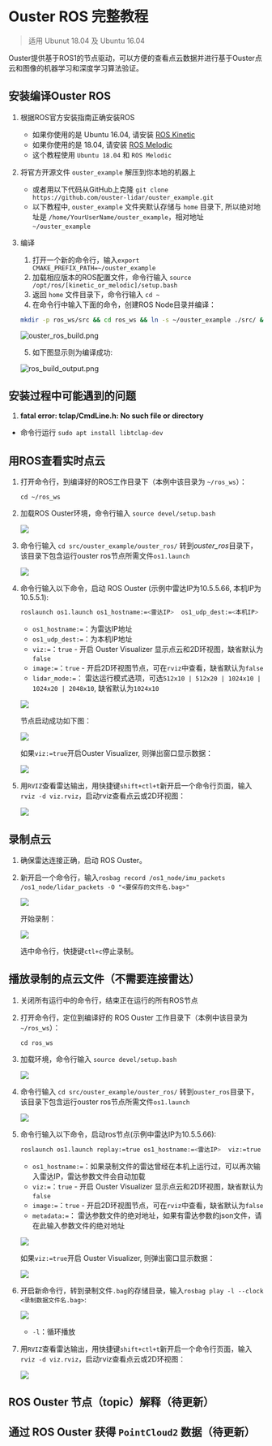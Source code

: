 # Ouster ROS 完整教程
> 适用 Ubunut 18.04 及 Ubuntu 16.04

Ouster提供基于ROS1的节点驱动，可以方便的查看点云数据并进行基于Ouster点云和图像的机器学习和深度学习算法验证。


## 安装编译Ouster ROS

1. 根据ROS官方安装指南正确安装ROS
    - 如果你使用的是 Ubuntu 16.04, 请安装 [ROS Kinetic](http://wiki.ros.org/kinetic/Installation/Ubuntu)
    - 如果你使用的是 18.04, 请安装 [ROS Melodic](http://wiki.ros.org/melodic/Installation/Ubuntu)
    - 这个教程使用 `Ubuntu 18.04` 和 `ROS Melodic` 

2. 将官方开源文件 `ouster_example` 解压到你本地的机器上
    - 或者用以下代码从GitHub上克隆 `git clone https://github.com/ouster-lidar/ouster_example.git`
    - 以下教程中, `ouster_example` 文件夹默认存储与 `home` 目录下, 所以绝对地址是 `/home/YourUserName/ouster_example`，相对地址 `~/ouster_example`

3. 编译
    1. 打开一个新的命令行，输入`export CMAKE_PREFIX_PATH=~/ouster_example`
    2. 加载相应版本的ROS配置文件，命令行输入 `source /opt/ros/[kinetic_or_melodic]/setup.bash` 
    3. 返回 `home` 文件目录下，命令行输入 `cd ~`
    4. 在命令行中输入下面的命令，创建ROS Node目录并编译：
	
	```bash
	mkdir -p ros_ws/src && cd ros_ws && ln -s ~/ouster_example ./src/ && catkin_make -DCMAKE_BUILD_TYPE=Release`
	```
	
	![ouster_ros_build.png](./imgs/ouster_ros_build.png)
	
    5. 如下图显示则为编译成功:

	![ros_build_output.png](./imgs/ouster_ros_build_success.png)

## 安装过程中可能遇到的问题
1. **fatal error: tclap/CmdLine.h: No such file or directory**
- 命令行运行 `sudo apt install libtclap-dev`

## 用ROS查看实时点云

1. 打开命令行，到编译好的ROS工作目录下（本例中该目录为 `~/ros_ws`）：

	```
	cd ~/ros_ws
	```
2. 加载ROS Ouster环境，命令行输入 `source devel/setup.bash`

	![](./imgs/load_ros_env.png)
	
3. 命令行输入 `cd src/ouster_example/ouster_ros/` 转到*ouster_ros*目录下，该目录下包含运行ouster ros节点所需文件`os1.launch`

	![](./imgs/os1_launch.png)
	
4. 命令行输入以下命令，启动 ROS Ouster (示例中雷达IP为10.5.5.66, 本机IP为10.5.5.1):

	```bash
	roslaunch os1.launch os1_hostname:=<雷达IP>  os1_udp_dest:=<本机IP>  viz:=true image:=true
	```
	- `os1_hostname:=`：为雷达IP地址
	- `os1_udp_dest:=`：为本机IP地址
	- `viz:=`：`true` - 开启 Ouster Visualizer 显示点云和2D环视图，缺省默认为`false`
	- `image:=`：`true` - 开启2D环视图节点，可在`rviz`中查看，缺省默认为`false`
	- `lidar_mode:=`： 雷达运行模式选项，可选`512x10 | 512x20 | 1024x10 | 1024x20 | 2048x10`, 缺省默认为`1024x10`
	
	![](./imgs/roslaunch_command.png)
	
	节点启动成功如下图：
	
	![](./imgs/rosnode_start.png)
	
	如果`viz:=true`开启Ouster Visualizer, 则弹出窗口显示数据：
	
	![](./imgs/ros_viz_success.png)
	
5. 用`RVIZ`查看雷达输出，用快捷键`shift+ctl+t`新开启一个命令行页面，输入`rviz -d viz.rviz`，启动rviz查看点云或2D环视图：

	![](./imgs/rviz_success.png)
	
## 录制点云

1. 确保雷达连接正确，启动 ROS Ouster。
2. 新开启一个命令行，输入`rosbag record /os1_node/imu_packets /os1_node/lidar_packets -O "<要保存的文件名.bag>"`

	![](./imgs/rosbag_record.png)
	
	开始录制：
	
	![](./imgs/recording.png)
	
	选中命令行，快捷键`ctl+c`停止录制。
	
## 播放录制的点云文件（不需要连接雷达）

1. 关闭所有运行中的命令行，结束正在运行的所有ROS节点
2. 打开命令行，定位到编译好的 ROS Ouster 工作目录下（本例中该目录为 `~/ros_ws`）：

	```
	cd ros_ws
	```
3. 加载环境，命令行输入 `source devel/setup.bash`

	![](./imgs/load_ros_env.png)
	
4. 命令行输入 `cd src/ouster_example/ouster_ros/` 转到`ouster_ros`目录下，该目录下包含运行ouster ros节点所需文件`os1.launch`

	![](./imgs/os1_launch.png)
	
5. 命令行输入以下命令，启动ros节点(示例中雷达IP为10.5.5.66):

	```bash
	roslaunch os1.launch replay:=true os1_hostname:=<雷达IP>  viz:=true image:=true
	```
	- `os1_hostname:=`：如果录制文件的雷达曾经在本机上运行过，可以再次输入雷达IP，雷达参数文件会自动加载
	- `viz:=`：`true` - 开启 Ouster Visualizer 显示点云和2D环视图，缺省默认为`false`
	- `image:=`：`true` - 开启2D环视图节点，可在`rviz`中查看，缺省默认为`false`
	- `metadata:=`： 雷达参数文件的绝对地址，如果有雷达参数的json文件，请在此输入参数文件的绝对地址
	
	![](./imgs/rosode_run.png)

	如果`viz:=true`开启 Ouster Visualizer, 则弹出窗口显示数据：
	
	![](./imgs/rosnode_viz.png)
	
6. 开启新命令行，转到录制文件`.bag`的存储目录，输入`rosbag play -l --clock <录制数据文件名.bag>`:
	
	![](./imgs/rosbag_play.png)
	- `-l`：循环播放

7. 用`RVIZ`查看雷达输出，用快捷键`shift+ctl+t`新开启一个命令行页面，输入`rviz -d viz.rviz`，启动rviz查看点云或2D环视图：

	![](./imgs/start_rviz.png)

## ROS Ouster 节点（topic）解释（待更新）

## 通过 ROS Ouster 获得 `PointCloud2` 数据（待更新）
